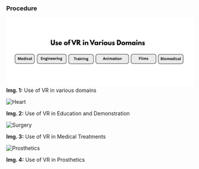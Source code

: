 ### Procedure

![Procedure](images/procedure.webp)
**Img. 1:**  Use of VR in various domains

![Heart](images/Heart-Demo.png)

**Img. 2:**  Use of VR in Education and Demonstration

![Surgery](images/Surgery.png)

**Img. 3:**  Use of VR in Medical Treatments

![Prosthetics](images/Prosthetics.png)

**Img. 4:**  Use of VR in Prosthetics


